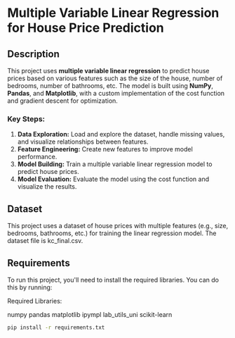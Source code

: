 # Multiple Variable Linear Regression for House Price Prediction

## Description

This project uses **multiple variable linear regression** to predict house prices based on various features such as the size of the house, number of bedrooms, number of bathrooms, etc. The model is built using **NumPy**, **Pandas**, and **Matplotlib**, with a custom implementation of the cost function and gradient descent for optimization.

### Key Steps:
1. **Data Exploration:** Load and explore the dataset, handle missing values, and visualize relationships between features.
2. **Feature Engineering:** Create new features to improve model performance.
3. **Model Building:** Train a multiple variable linear regression model to predict house prices.
4. **Model Evaluation:** Evaluate the model using the cost function and visualize the results.

## Dataset
This project uses a dataset of house prices with multiple features (e.g., size, bedrooms, bathrooms, etc.) for training the linear regression model. The dataset file is kc_final.csv.

## Requirements

To run this project, you'll need to install the required libraries. You can do this by running:

Required Libraries:

numpy
pandas
matplotlib
ipympl
lab_utils_uni
scikit-learn

```bash
pip install -r requirements.txt
